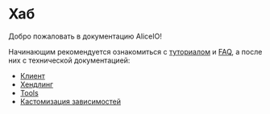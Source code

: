 # Хаб

Добро пожаловать в документацию AliceIO!

Начинающим рекомендуется ознакомиться с [туториалом](tutorial/index.md) и [FAQ](tutorial/faq.md), а после них с технической документацией:

* [Клиент](client.md)
* [Хендлинг](handling.md)
* [Tools](tools.md)
* [Кастомизация зависимостей](modules.md)

